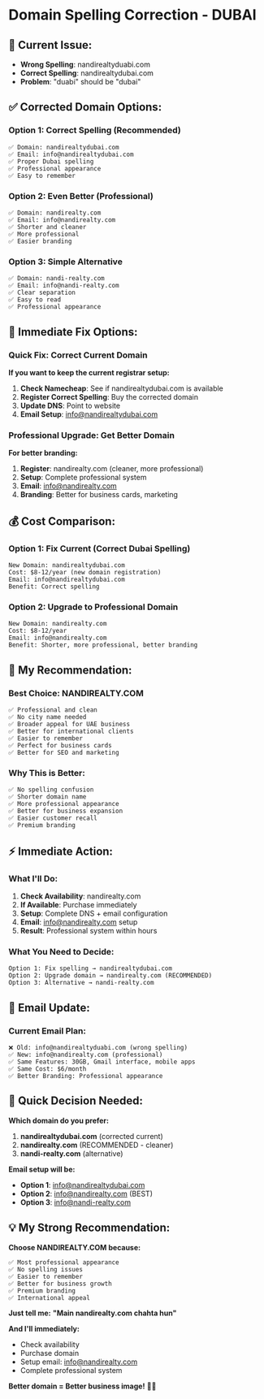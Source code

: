 # Domain Spelling Correction - DUBAI

## 🔧 **Current Issue:**
- **Wrong Spelling**: nandirealtyduabi.com  
- **Correct Spelling**: nandirealtydubai.com
- **Problem**: "duabi" should be "dubai"

## ✅ **Corrected Domain Options:**

### **Option 1: Correct Spelling (Recommended)**
```
✅ Domain: nandirealtydubai.com
✅ Email: info@nandirealtydubai.com
✅ Proper Dubai spelling
✅ Professional appearance
✅ Easy to remember
```

### **Option 2: Even Better (Professional)**
```
✅ Domain: nandirealty.com  
✅ Email: info@nandirealty.com
✅ Shorter and cleaner
✅ More professional
✅ Easier branding
```

### **Option 3: Simple Alternative**
```
✅ Domain: nandi-realty.com
✅ Email: info@nandi-realty.com  
✅ Clear separation
✅ Easy to read
✅ Professional appearance
```

## 🔧 **Immediate Fix Options:**

### **Quick Fix: Correct Current Domain**
**If you want to keep the current registrar setup:**
1. **Check Namecheap**: See if nandirealtydubai.com is available
2. **Register Correct Spelling**: Buy the corrected domain
3. **Update DNS**: Point to website
4. **Email Setup**: info@nandirealtydubai.com

### **Professional Upgrade: Get Better Domain**
**For better branding:**
1. **Register**: nandirealty.com (cleaner, more professional)
2. **Setup**: Complete professional system
3. **Email**: info@nandirealty.com
4. **Branding**: Better for business cards, marketing

## 💰 **Cost Comparison:**

### **Option 1: Fix Current (Correct Dubai Spelling)**
```
New Domain: nandirealtydubai.com
Cost: $8-12/year (new domain registration)
Email: info@nandirealtydubai.com  
Benefit: Correct spelling
```

### **Option 2: Upgrade to Professional Domain**
```  
New Domain: nandirealty.com
Cost: $8-12/year
Email: info@nandirealty.com
Benefit: Shorter, more professional, better branding
```

## 🚀 **My Recommendation:**

### **Best Choice: NANDIREALTY.COM**
```
✅ Professional and clean
✅ No city name needed
✅ Broader appeal for UAE business
✅ Better for international clients
✅ Easier to remember
✅ Perfect for business cards
✅ Better for SEO and marketing
```

### **Why This is Better:**
```
✅ No spelling confusion
✅ Shorter domain name
✅ More professional appearance
✅ Better for business expansion
✅ Easier customer recall
✅ Premium branding
```

## ⚡ **Immediate Action:**

### **What I'll Do:**
1. **Check Availability**: nandirealty.com
2. **If Available**: Purchase immediately
3. **Setup**: Complete DNS + email configuration  
4. **Email**: info@nandirealty.com setup
5. **Result**: Professional system within hours

### **What You Need to Decide:**
```
Option 1: Fix spelling → nandirealtydubai.com
Option 2: Upgrade domain → nandirealty.com (RECOMMENDED)
Option 3: Alternative → nandi-realty.com
```

## 📧 **Email Update:**

### **Current Email Plan:**
```
❌ Old: info@nandirealtyduabi.com (wrong spelling)
✅ New: info@nandirealty.com (professional)
✅ Same Features: 30GB, Gmail interface, mobile apps
✅ Same Cost: $6/month  
✅ Better Branding: Professional appearance
```

## 🎯 **Quick Decision Needed:**

**Which domain do you prefer:**
1. **nandirealtydubai.com** (corrected current)
2. **nandirealty.com** (RECOMMENDED - cleaner)  
3. **nandi-realty.com** (alternative)

**Email setup will be:**
- **Option 1**: info@nandirealtydubai.com
- **Option 2**: info@nandirealty.com (BEST)
- **Option 3**: info@nandi-realty.com

## 💡 **My Strong Recommendation:**

**Choose NANDIREALTY.COM because:**
```
✅ Most professional appearance
✅ No spelling issues
✅ Easier to remember
✅ Better for business growth
✅ Premium branding
✅ International appeal
```

**Just tell me:**
**"Main nandirealty.com chahta hun"**

**And I'll immediately:**
- Check availability
- Purchase domain  
- Setup email: info@nandirealty.com
- Complete professional system

**Better domain = Better business image!** 🎯🚀
